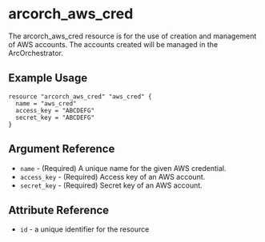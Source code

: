 # <resource name> arcorch_aws_cred

The arcorch_aws_cred resource is for the use of creation and management of AWS accounts. The accounts created will be managed in the ArcOrchestrator. 

## Example Usage

```hcl
resource "arcorch_aws_cred" "aws_cred" {
  name = "aws_cred"
  access_key = "ABCDEFG"
  secret_key = "ABCDEFG"
}
```

## Argument Reference

* `name` - (Required) A unique name for the given AWS credential.
* `access_key` - (Required) Access key of an AWS account.
* `secret_key` - (Required) Secret key of an AWS account.

## Attribute Reference

* `id` - a unique identifier for the resource
